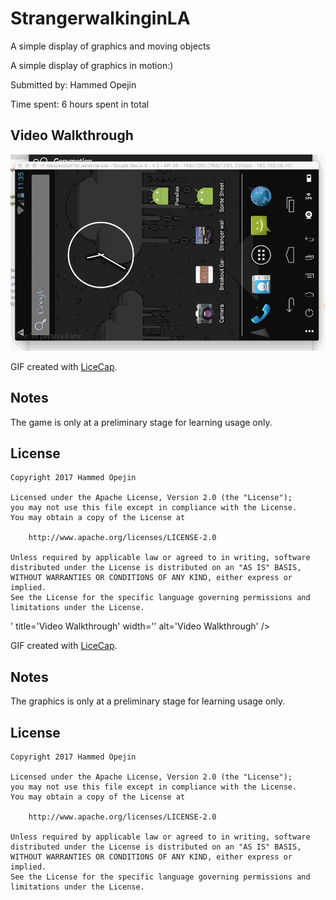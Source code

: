 # StrangerwalkinginLA
A simple display of graphics and moving objects

A simple display of graphics in motion:)

Submitted by: Hammed Opejin

Time spent: 6 hours spent in total


## Video Walkthrough 

<img src='https://github.com/hammedopejin/StrangerwalkinginLA/blob/master/Stranger%20walks%20in%20the%20street%20of%20LA.gif' title='Video Walkthrough' width='' alt='Video Walkthrough' />


GIF created with [LiceCap](http://www.cockos.com/licecap/).

## Notes

The game is only at a preliminary stage for learning usage only.

## License

    Copyright 2017 Hammed Opejin

    Licensed under the Apache License, Version 2.0 (the "License");
    you may not use this file except in compliance with the License.
    You may obtain a copy of the License at

        http://www.apache.org/licenses/LICENSE-2.0

    Unless required by applicable law or agreed to in writing, software
    distributed under the License is distributed on an "AS IS" BASIS,
    WITHOUT WARRANTIES OR CONDITIONS OF ANY KIND, either express or implied.
    See the License for the specific language governing permissions and
    limitations under the License.

' title='Video Walkthrough' width='' alt='Video Walkthrough' />


GIF created with [LiceCap](http://www.cockos.com/licecap/).

## Notes

The graphics is only at a preliminary stage for learning usage only.

## License

    Copyright 2017 Hammed Opejin

    Licensed under the Apache License, Version 2.0 (the "License");
    you may not use this file except in compliance with the License.
    You may obtain a copy of the License at

        http://www.apache.org/licenses/LICENSE-2.0

    Unless required by applicable law or agreed to in writing, software
    distributed under the License is distributed on an "AS IS" BASIS,
    WITHOUT WARRANTIES OR CONDITIONS OF ANY KIND, either express or implied.
    See the License for the specific language governing permissions and
    limitations under the License.

